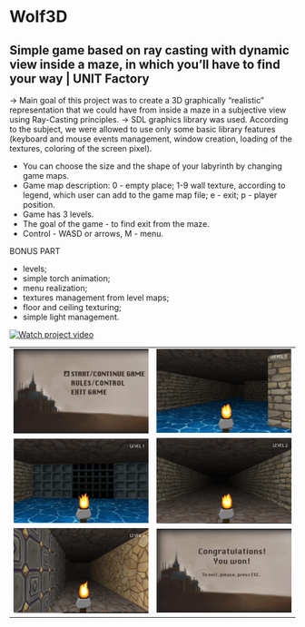 # Wolf3D
Simple game based on ray casting with dynamic view inside a maze, in which you’ll have to find your way | UNIT Factory
----------------------------------------------------------------------------------------------------------------------
-> Main goal of this project was to create a 3D graphically “realistic” representation that we could have from inside a maze in a subjective view using Ray-Casting principles.
-> SDL graphics library was used. According to the subject, we were allowed to use only some basic library features (keyboard and mouse events management, window creation, loading of the textures, coloring of the screen pixel).

- You can choose the size and the shape of your labyrinth by changing game maps.
- Game map description: 0 - empty place; 1-9 wall texture, according to legend, which user can add to the game map file; e - exit; p - player position.
- Game has 3 levels.
- The goal of the game - to find exit from the maze.
- Control - WASD or arrows, M - menu.

BONUS PART
- levels;
- simple torch animation;
- menu realization;
- textures management from level maps;
- floor and ceiling texturing;
- simple light management.

[![Watch project video](https://i.imgflip.com/2stqpw.gif)](https://www.youtube.com/watch?v=PiSULjeYTfo)

<table style="width:100%">
  <tr>
    <td><img src="https://github.com/nkuchyna/Wolf3D/blob/master/screenshots/main.png" data-canonical-src="main" width="400"/></td>
    <td><img src="https://github.com/nkuchyna/Wolf3D/blob/master/screenshots/level1.png" data-canonical-src="level1" width="400"/></td> 
  </tr>
  <tr>
    <td><img src="https://github.com/nkuchyna/Wolf3D/blob/master/screenshots/gates.png" data-canonical-src="gates" width="400"/></td>
    <td><img src="https://github.com/nkuchyna/Wolf3D/blob/master/screenshots/level2.png" data-canonical-src="level2" width="400"/></td> 
  </tr>
  <tr>
    <td><img src="https://github.com/nkuchyna/Wolf3D/blob/master/screenshots/level3.png" data-canonical-src="level3" width="400"/></td>
     <td><img src="https://github.com/nkuchyna/Wolf3D/blob/master/screenshots/final.png" data-canonical-src="final" width="400"/></td>
  </tr>
</table>
